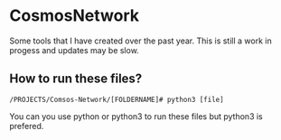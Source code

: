 # CosmosNetwork
Some tools that I have created over the past year. This is still a work in progess and updates may be slow. 

## How to run these files? 

```
/PROJECTS/Comsos-Network/[FOLDERNAME]# python3 [file]
``` 
You can you use python or python3 to run these files but python3 is prefered.
